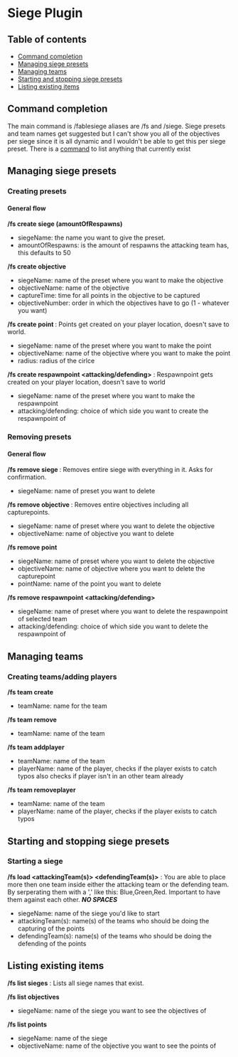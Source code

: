 # Siege Plugin
## Table of contents

- [Command completion](#command-completion)
- [Managing siege presets](#managing-siege-presets)
- [Managing teams](#managing-teams)
- [Starting and stopping siege presets](#starting-and-stopping)
- [Listing existing items](#listing-existing-items)

## Command completion

The main command is /fablesiege aliases are /fs and /siege.
Siege presets and team names get suggested but I can't show you all of the objectives per siege since it is all dynamic and I wouldn't be able to get this per siege preset. There is a [command](#listing-existing-items) to list anything that currently exist 

## Managing siege presets
### Creating presets
#### General flow

**/fs create siege <siegeName> (amountOfRespawns)**
-   siegeName: the name you want to give the preset.
-   amountOfRespawns: is the amount of respawns the attacking team has, this defaults to 50

**/fs create objective <siegeName> <objectiveName> <captureTime> <objectiveNumber>**
-   siegeName: name of the preset where you want to make the objective
-   objectiveName: name of the objective 
-   captureTime: time for all points in the objective to be captured
-   objectiveNumber: order in which the objectives have to go (1 - whatever you want)

**/fs create point <siegeName> <objectiveName> <pointName> <radius>**
:   Points get created on your player location, doesn't save to world.
-   siegeName: name of the preset where you want to make the point
-   objectiveName: name of the objective where you want to make the point
-   radius: radius of the cirlce

**/fs create respawnpoint <siege> <attacking/defending>**
:   Respawnpoint gets created on your player location, doesn't save to world
-   siegeName: name of the preset where you want to make the respawnpoint
-   attacking/defending: choice of which side you want to create the respawnpoint of

### Removing presets
#### General flow

**/fs remove siege <siegeName>**
:   Removes entire siege with everything in it. Asks for confirmation.
-   siegeName: name of preset you want to delete

**/fs remove objective <siegeName> <objectiveName>**
:   Removes entire objectives including all capturepoints.
-   siegeName: name of preset where you want to delete the objective
-   objectiveName: name of objective you want to delete

**/fs remove point <siegeName> <objectiveName> <pointName>**
-   siegeName: name of preset where you want to delete the objective
-   objectiveName: name of objective where you want to delete the capturepoint
-   pointName: name of the point you want to delete

**/fs remove respawnpoint <siegeName> <attacking/defending>**
-   siegeName: name of preset where you want to delete the respawnpoint of selected team
-   attacking/defending: choice of which side you want to delete the respawnpoint of

## Managing teams
### Creating teams/adding players

**/fs team create <teamName>**
-   teamName: name for the team

**/fs team remove <teamName>**
-   teamName: name of the team

**/fs team addplayer <teamName> <playerName>**
-   teamName: name of the team
-   playerName: name of the player, checks if the player exists to catch typos also checks if player isn't in an other team already

**/fs team removeplayer <teamName> <playerName>**
-   teamName: name of the team
-   playerName: name of the player, checks if the player exists to catch typos

## Starting and stopping siege presets
### Starting a siege

**/fs load <siegeName> <attackingTeam(s)> <defendingTeam(s)>**
:   You are able to place more then one team inside either the attacking team or the defending team. By serperating them with a ',' like this: Blue,Green,Red. Important to have them against each other. ***NO SPACES***
-   siegeName: name of the siege you'd like to start 
-   attackingTeam(s): name(s) of the teams who should be doing the capturing of the points
-   defendingTeam(s): name(s) of the teams who should be doing the defending of the points

## Listing existing items

**/fs list sieges**
:   Lists all siege names that exist.

**/fs list objectives <siegeName>**
-   siegeName: name of the siege you want to see the objectives of

**/fs list points <siegeName> <objectiveName>**
-   siegeName: name of the siege
-   objectiveName: name of the objective you want to see the points of

  


    
















